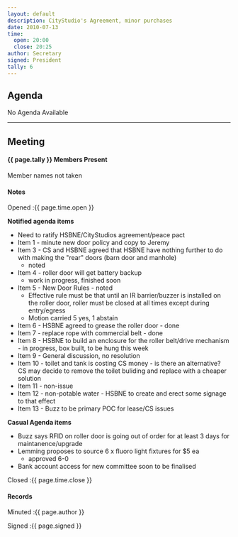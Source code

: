 ```yaml
---
layout: default
description: CityStudio's Agreement, minor purchases
date: 2010-07-13
time:
  open: 20:00
  close: 20:25
author: Secretary
signed: President
tally: 6
---
```


## Agenda

No Agenda Available

---

## Meeting

#### {{ page.tally }} Members Present

Member names not taken

#### Notes

Opened
:{{ page.time.open }}

**Notified agenda items**

* Need to ratify HSBNE/CityStudios agreement/peace pact
* Item 1 - minute new door policy and copy to Jeremy
* Item 3 - CS and HSBNE agreed that HSBNE have nothing further to do with making the "rear" doors (barn door and manhole) 
  * noted
* Item 4 - roller door will get battery backup
  * work in progress, finished soon
* Item 5 - New Door Rules - noted
  * Effective rule must be that until an IR barrier/buzzer is installed on the roller door, roller must be closed at all times except during entry/egress
  * Motion carried 5 yes, 1 abstain
* Item 6 - HSBNE agreed to grease the roller door - done
* Item 7 - replace rope with commercial belt - done
* Item 8 - HSBNE to build an enclosure for the roller belt/drive mechanism - in progress, box built, to be hung this week
* Item 9 - General discussion, no resolution
* Item 10 - toilet and tank is costing CS money - is there an alternative?  CS may decide to remove the toilet buliding and replace with a cheaper solution
* Item 11 - non-issue
* Item 12 - non-potable water - HSBNE to create and erect some signage to that effect
* Item 13 - Buzz to be primary POC for lease/CS issues

**Casual Agenda items**

* Buzz says RFID on roller door is going out of order for at least 3 days for maintanence/upgrade
* Lemming proposes to source 6 x fluoro light fixtures for $5 ea
  * approved 6-0
* Bank account access for new committee soon to be finalised

Closed
:{{ page.time.close }}

#### Records

Minuted
:{{ page.author }}

Signed
:{{ page.signed }}
